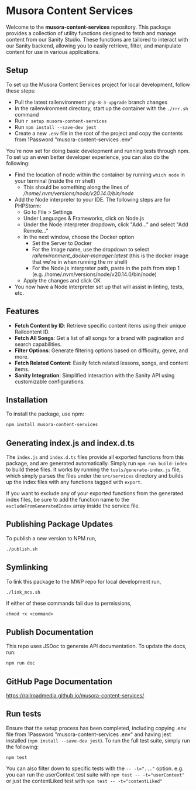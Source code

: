# Musora Content Services

Welcome to the **musora-content-services** repository. This package provides a collection of utility functions designed 
to fetch and manage content from our Sanity Studio. These functions are tailored to interact with our Sanity backend, 
allowing you to easily retrieve, filter, and manipulate content for use in various applications.

## Setup
To set up the Musora Content Services project for local development, follow these steps:
- Pull the latest railenvironment `php-8-3-upgrade` branch changes
- In the railenvironment directory, start up the container with the `./rrr.sh` command
- Run `r setup musora-content-services`
- Run `npm install --save-dev jest`
- Create a new `.env` file in the root of the project and copy the contents from 1Password "musora-content-services .env"

You're now set for doing basic development and running tests through npm. To set up an even better developer experience, 
you can also do the following:
- Find the location of node within the container by running `which node` in your terminal (inside the rrr shell)
  - This should be something along the lines of _/home/.nvm/versions/node/v20.14.0/bin/node_
- Add the Node interpreter to your IDE. The following steps are for PHPStorm:
  - Go to File > Settings
  - Under Languages & Frameworks, click on Node.js
  - Under the Node interpreter dropdown, click "Add..." and select "Add Remote..."
  - In the next window, choose the Docker option
    - Set the Server to Docker
    - For the Image name, use the dropdown to select _railenvironment_docker-manager:latest_ (this is the docker image 
    that we're in when running the rrr shell)
    - For the Node.js interpreter path, paste in the path from step 1 (e.g. /home/.nvm/versions/node/v20.14.0/bin/node) 
  - Apply the changes and click OK
 - You now have a Node interpreter set up that will assist in linting, tests, etc.

## Features

- **Fetch Content by ID**: Retrieve specific content items using their unique Railcontent ID.
- **Fetch All Songs**: Get a list of all songs for a brand with pagination and search capabilities.
- **Filter Options**: Generate filtering options based on difficulty, genre, and more.
- **Fetch Related Content**: Easily fetch related lessons, songs, and content items.
- **Sanity Integration**: Simplified interaction with the Sanity API using customizable configurations.

## Installation

To install the package, use npm:

```bash
npm install musora-content-services
```

## Generating index.js and index.d.ts

The `index.js` and `index.d.ts` files provide all exported functions from this package, and are generated automatically.
Simply run `npm run build-index` to build these files. It works by running the `tools/generate-index.js` file, which simply 
parses the files under the `src/services` directory and builds up the index files with any functions tagged with `export`.

If you want to exclude any of your exported functions from the generated index files, be sure to add the function name to 
the `excludeFromGeneratedIndex` array inside the service file.

## Publishing Package Updates

To publish a new version to NPM run, 

```bash
./publish.sh
```

## Symlinking 

To link this package to the MWP repo for local development run,  

```bash
./link_mcs.sh
```

If either of these commands fail due to permissions, 

```
chmod +x <command>
```

## Publish Documentation

This repo uses JSDoc to generate API documentation. To update the docs, run:

```bash
npm run doc
```

## GitHub Page Documentation

https://railroadmedia.github.io/musora-content-services/

## Run tests
Ensure that the setup process has been completed, including copying .env file from 1Password "musora-content-services .env" 
and having jest installed (`npm install --save-dev jest`). To run the full test suite, simply run the following:
```
npm test
```
You can also filter down to specific tests with the `-- -t="..."` option. e.g. you can run the userContext test suite 
with `npm test -- -t="userContext"` or just the contentLiked test with `npm test -- -t="contentLiked"`